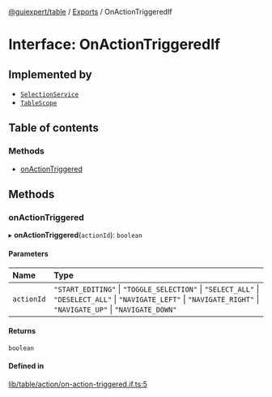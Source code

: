 [@guiexpert/table](../README.md) / [Exports](../modules.md) / OnActionTriggeredIf

# Interface: OnActionTriggeredIf

## Implemented by

- [`SelectionService`](../classes/SelectionService.md)
- [`TableScope`](../classes/TableScope.md)

## Table of contents

### Methods

- [onActionTriggered](OnActionTriggeredIf.md#onactiontriggered)

## Methods

### onActionTriggered

▸ **onActionTriggered**(`actionId`): `boolean`

#### Parameters

| Name | Type |
| :------ | :------ |
| `actionId` | ``"START_EDITING"`` \| ``"TOGGLE_SELECTION"`` \| ``"SELECT_ALL"`` \| ``"DESELECT_ALL"`` \| ``"NAVIGATE_LEFT"`` \| ``"NAVIGATE_RIGHT"`` \| ``"NAVIGATE_UP"`` \| ``"NAVIGATE_DOWN"`` |

#### Returns

`boolean`

#### Defined in

[lib/table/action/on-action-triggered.if.ts:5](https://github.com/guiexperttable/ge-table/blob/7d8ffe2/libs/table/src/lib/table/action/on-action-triggered.if.ts#L5)
